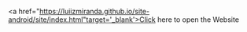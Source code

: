 <a href="https://luiizmiranda.github.io/site-android/site/index.html"target='_blank'>Click here to open the Website</a>